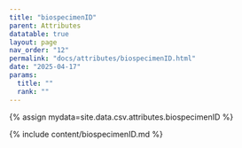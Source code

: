 ```yaml
---
title: "biospecimenID"
parent: Attributes
datatable: true
layout: page
nav_order: "12"
permalink: "docs/attributes/biospecimenID.html"
date: "2025-04-17"
params:
  title: ""
  rank: ""
---
```

{% assign mydata=site.data.csv.attributes.biospecimenID %} 

{% include content/biospecimenID.md %}
